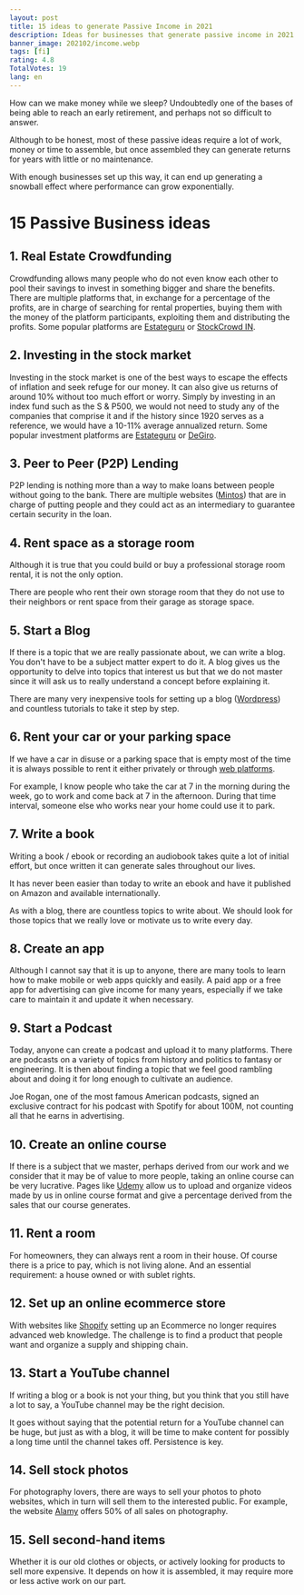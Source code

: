 ```yaml
---
layout: post
title: 15 ideas to generate Passive Income in 2021
description: Ideas for businesses that generate passive income in 2021
banner_image: 202102/income.webp
tags: [fi]
rating: 4.8
TotalVotes: 19
lang: en
---
```


How can we make money while we sleep?
Undoubtedly one of the bases of being able to reach an early retirement, and perhaps not so difficult to answer.

Although to be honest, most of these passive ideas require a lot of work, money or time to assemble, but once assembled they can generate returns for years with little or no maintenance.

With enough businesses set up this way, it can end up generating a snowball effect where performance can grow exponentially.

# 15 Passive Business ideas

## 1. Real Estate Crowdfunding

Crowdfunding allows many people who do not even know each other to pool their savings to invest in something bigger and share the benefits. There are multiple platforms that, in exchange for a percentage of the profits, are in charge of searching for rental properties, buying them with the money of the platform participants, exploiting them and distributing the profits. Some popular platforms are <a rel="nofollow" href="https://estateguru.co">Estateguru</a> or <a rel="nofollow" href="https://www.stockcrowdin.com/in">StockCrowd IN</a>.

## 2. Investing in the stock market

Investing in the stock market is one of the best ways to escape the effects of inflation and seek refuge for our money. It can also give us returns of around 10% without too much effort or worry. Simply by investing in an index fund such as the S & P500, we would not need to study any of the companies that comprise it and if the history since 1920 serves as a reference, we would have a 10-11% average annualized return. Some popular investment platforms are <a rel="nofollow" href="https://estateguru.co">Estateguru</a> or <a rel="nofollow" href="https://www.degiro.es/amigo-invita-amigo/empezar-a-invertir.html?id=2B6F468B&amp;utm_source=mgm">DeGiro</a>.

## 3. Peer to Peer (P2P) Lending

P2P lending is nothing more than a way to make loans between people without going to the bank. There are multiple websites (<a rel="nofollow" href="https://www.mintos.com/es/l/ref/ZUYQKO">Mintos</a>) that are in charge of putting people and they could act as an intermediary to guarantee certain security in the loan.

## 4. Rent space as a storage room

Although it is true that you could build or buy a professional storage room rental, it is not the only option.

There are people who rent their own storage room that they do not use to their neighbors or rent space from their garage as storage space.

## 5. Start a Blog

If there is a topic that we are really passionate about, we can write a blog. You don't have to be a subject matter expert to do it. A blog gives us the opportunity to delve into topics that interest us but that we do not master since it will ask us to really understand a concept before explaining it.

There are many very inexpensive tools for setting up a blog (<a rel="nofollow" href="https://wordpress.org/">Wordpress</a>) and countless tutorials to take it step by step.

## 6. Rent your car or your parking space

If we have a car in disuse or a parking space that is empty most of the time it is always possible to rent it either privately or through <a rel="nofollow" href="https://amovens.com/rental/owner">web platforms</a>.

For example, I know people who take the car at 7 in the morning during the week, go to work and come back at 7 in the afternoon. During that time interval, someone else who works near your home could use it to park.

## 7. Write a book

Writing a book / ebook or recording an audiobook takes quite a lot of initial effort, but once written it can generate sales throughout our lives.

It has never been easier than today to write an ebook and have it published on Amazon and available internationally.

As with a blog, there are countless topics to write about. We should look for those topics that we really love or motivate us to write every day.

## 8. Create an app

Although I cannot say that it is up to anyone, there are many tools to learn how to make mobile or web apps quickly and easily. A paid app or a free app for advertising can give income for many years, especially if we take care to maintain it and update it when necessary.

## 9. Start a Podcast

Today, anyone can create a podcast and upload it to many platforms. There are podcasts on a variety of topics from history and politics to fantasy or engineering. It is then about finding a topic that we feel good rambling about and doing it for long enough to cultivate an audience.

Joe Rogan, one of the most famous American podcasts, signed an exclusive contract for his podcast with Spotify for about 100M, not counting all that he earns in advertising.

## 10. Create an online course

If there is a subject that we master, perhaps derived from our work and we consider that it may be of value to more people, taking an online course can be very lucrative. Pages like <a rel="nofollow" href="https://www.udemy.com/">Udemy</a> allow us to upload and organize videos made by us in online course format and give a percentage derived from the sales that our course generates.

## 11. Rent a room

For homeowners, they can always rent a room in their house. Of course there is a price to pay, which is not living alone. And an essential requirement: a house owned or with sublet rights.

## 12. Set up an online ecommerce store

With websites like <a rel="nofollow" href="https://www.shopify.com/">Shopify</a> setting up an Ecommerce no longer requires advanced web knowledge. The challenge is to find a product that people want and organize a supply and shipping chain.

## 13. Start a YouTube channel

If writing a blog or a book is not your thing, but you think that you still have a lot to say, a YouTube channel may be the right decision.

It goes without saying that the potential return for a YouTube channel can be huge, but just as with a blog, it will be time to make content for possibly a long time until the channel takes off. Persistence is key.

## 14. Sell stock photos

For photography lovers, there are ways to sell your photos to photo websites, which in turn will sell them to the interested public. For example, the website <a rel="nofollow" href="https://www.alamy.com/">Alamy</a> offers 50% of all sales on photography.

## 15. Sell second-hand items

Whether it is our old clothes or objects, or actively looking for products to sell more expensive. It depends on how it is assembled, it may require more or less active work on our part. 